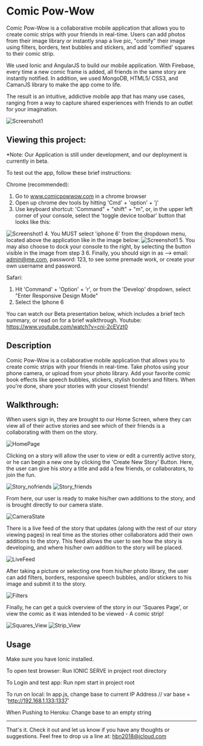Comic Pow-Wow
=====================

Comic Pow-Wow is a collaborative mobile application that allows you to create comic strips with your friends in real-time. Users can add photos from their image library or instantly snap a live pic, "comify" their image using filters, borders, text bubbles and stickers, and add 'comified' squares to their comic strip.

We used Ionic and AngularJS to build our mobile application. With Firebase, every time a new comic frame is added, all friends in the same story are instantly notified. In addition, we used MongoDB, HTML5/ CSS3, and CamanJS library to make the app come to life.

The result is an intuitive, addictive mobile app that has many use cases, ranging from a way to capture shared experiences with friends to an outlet for your imagination.


![Screenshot1](http://i.imgur.com/DAp5dke.png)

## Viewing this project:

*Note: Our Application is still under development, and our deployment is currently in beta.

To test out the app, follow these brief instructions:

Chrome (recommended):
  1. Go to www.comicpowwow.com in a chrome browser
  2. Open up chrome dev tools by hitting 'Cmd' + 'option' + 'j' 
  3. Use keyboard shortcut: 'Command" + "shift" + "m", or, in the upper left corner of your console, select the 'toggle device toolbar' button that looks like this:
  
  ![Screenshot1](http://i.imgur.com/6GQTscC.png)
  4. You MUST select 'iphone 6' from the dropdown menu, located above the application like in the image below:
  ![Screenshot1](http://i.imgur.com/fFtM35U.png)
  5. You may also choose to dock your console to the right, by selecting the button visible in the image from step 3
  6. Finally, you should sign in as --> email: admin@me.com, password: 123, to see some premade work, or create your own username and password.

Safari:
  1. Hit 'Command' + 'Option' + 'r', or from the 'Develop' dropdown, select "Enter Responsive Design Mode"
  2. Select the Iphone 6


You can watch our Beta presentation below, which includes a brief tech summary, or read on for a brief walkthrough.
Youtube: https://www.youtube.com/watch?v=cni-2cEVzt0

## Description

Comic Pow-Wow is a collaborative mobile application that allows you to create comic strips with your friends in real-time. Take photos using your phone camera, or upload from your photo library. Add your favorite comic book effects like speech bubbles, stickers, stylish borders and filters. When you're done, share your stories with your closest friends!

## Walkthrough:

When users sign in, they are brought to our Home Screen, where they can view all of their active stories and see which of their friends is a collaborating with them on the story.

![HomePage](http://i.imgur.com/LoNmAOK.png)

Clicking on a story will allow the user to view or edit a currently active story, or he can begin a new one by clicking the 'Create New Story' Button. Here, the user can give his story a title and add a few friends, or collaborators, to join the fun.

![Story_nofriends](http://i.imgur.com/A3hZL72.png) ![Story_friends](http://i.imgur.com/tcw7J0Q.png)

From here, our user is ready to make his/her own additions to the story, and is brought directly to our camera state.

![CameraState](http://i.imgur.com/XOSqmzN.png)

There is a live feed of the story that updates (along with the rest of our story viewing pages) in real time as the stories other collaborators add their own additions to the story. This feed allows the user to see how the story is developing, and where his/her own addition to the story will be placed.

![LiveFeed](http://i.imgur.com/qWaaxbN.png)

After taking a picture or selecting one from his/her photo library, the user can add filters, borders, responsive speech bubbles, and/or stickers to his image and submit it to the story.

![Filters](http://i.imgur.com/RuFGP3z.png)

Finally, he can get a quick overview of the story in our 'Squares Page', or view the comic as it was intended to be viewed - A comic strip!

![Squares_View](http://i.imgur.com/NYdEzAt.png)
![Strip_View](http://i.imgur.com/oKI1vHu.png)

## Usage

Make sure you have Ionic installed.

To open test browser:
Run IONIC SERVE in project root directory

To Login and test app:
Run npm start in project root

To run on local:
In app.js, change base to current IP Address
// var base = 'http://192.168.1.133:1337'

When Pushing to Heroku:
Change base to an empty string

***
That's it. Check it out and let us know if you have any thoughts or suggestions. 
Feel free to drop us a line at: hbn2018@icloud.com
